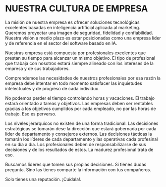 # NUESTRA CULTURA DE EMPRESA

La misión de nuestra empresa es ofrecer soluciones tecnológicas excelentes basadas en inteligencia artificial aplicada al marketing. Queremos proyectar una imagen de seguridad, fidelidad y confiabilidad. Nuestra visión a medio plazo es estar posicionadas como una empresa líder y de referencia en el sector del software basado en IA. 

Nuestras empresa está compuesta por profesionales excelentes que prestan su tiempo para alcanzar un mismo objetivo. El tipo de profesional que trabaja con nosotros estará siempre alineado con los intereses de la empresa y de sus trabajadores. 

Comprendemos las necesidades de nuestros profesionales por esa razón la empresa debe intentar en todo momento satisfacer las inquietudes intelectuales y de progreso de cada individuo. 

No podemos perder el tiempo controlando horas y vacaciones. El trabajo estará orientado a tareas y objetivos. Las empresas deben ser rentables gracias a los objetivos cumplidos por cada empleado, no por las horas de trabajo. Eso es perverso. 

Los niveles jerarquicos no existen de una forma tradicional. Las decisiones estratégicas se tomarán dese la dirección que estará gobernada por cada lider de departamento y consejeros externos. Las decisiones tácticas la tomarán los líderes de cada departamento y las operativas cada profesinal en su día a día. Los profesionales deben de responsabilizarse de sus decisiones y de los resultados de estos. La madurez profesional trata de eso. 

Buscamos líderes que tomen sus propias decisiones. Si tienes dudas pregunta. Sino las tienes comparte la información con tus compañeros. 

Solo tienes una reputación. ¡Cuídala!. 

